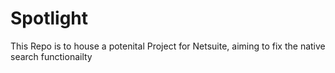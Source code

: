 # Spotlight
This Repo is to house a potenital Project for Netsuite, aiming to fix the native search functionailty 
